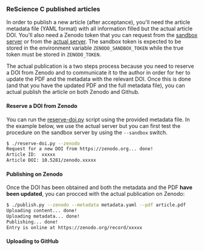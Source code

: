### ReScience C published articles

In order to publish a new article (after acceptance), you'll need the article
metadata file (YAML format) with all information filled but the actual article
DOI. You'll also need a Zenodo token that you can request from the [sandbox
server](https://sandbox.zenodo.org/account/settings/applications/tokens/new/)
or from the
[actual server](https://zenodo.org/account/settings/applications/tokens/new/).
The sandbox token is expected to be stored in the environment variable
`ZENODO_SANDBOX_TOKEN` while the true token must be stored in `ZENODO_TOKEN`.

The actual publication is a two steps process because you need to reserve a DOI
from Zenodo and to communicate it to the author in order for her to update the
PDF and the metadata with the relevant DOI. Once this is done (and that you
have the updated PDF and the full metadata file), you can actual publish the
article on both Zenodo and Github.


#### Reserve a DOI from Zenodo

You can run the [reserve-doi.py](reserve-doi.py) script using the provided
metadata file. In the example below, we use the actual server but you can first
test the procedure on the sandbox server by using the `--sandbox` switch.

```bash
$ ./reserve-doi.py --zenodo
Request for a new DOI from https://zenodo.org... done!
Article ID:  xxxxx
Article DOI: 10.5281/zenodo.xxxxx
```

#### Publishing on Zenodo

Once the DOI has been obtained and both the metadata and the PDF **have been
updated**, you can procced with the actual publication on Zenodo:

```bash
$ ./publish.py --zenodo --metadata metadata.yaml --pdf article.pdf
Uploading content... done!
Uploading metadata... done!
Publishing... done!
Entry is online at https://zenodo.org/record/xxxxx
```


#### Uploading to GitHub
